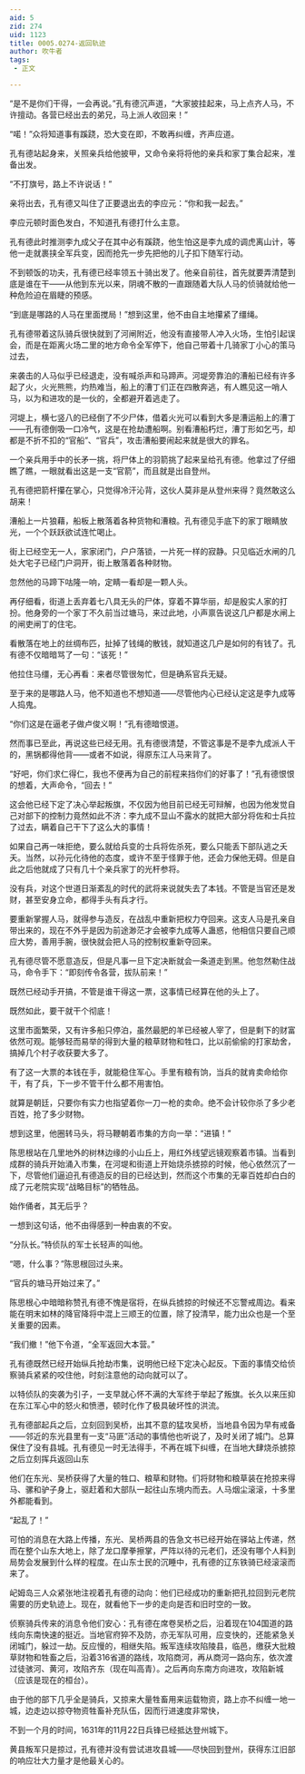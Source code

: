 ```yaml
---
aid: 5
zid: 274
uid: 1123
title: 0005.0274-返回轨迹
author: 吹牛者
tags: 
 - 正文

---
```




  “是不是你们干得，一会再说。”孔有德沉声道，“大家披挂起来，马上点齐人马，不许擅动。各营已经出去的弟兄，马上派人收回来！”

  “喏！”众将知道事有蹊跷，恐大变在即，不敢再纠缠，齐声应道。

  孔有德站起身来，关照亲兵给他披甲，又命令亲将将他的亲兵和家丁集合起来，准备出发。

  “不打旗号，路上不许说话！”

  亲将出去，孔有德又叫住了正要退出去的李应元：“你和我一起去。”

  李应元顿时面色发白，不知道孔有德打什么主意。

  孔有德此时推测李九成父子在其中必有蹊跷，他生怕这是李九成的调虎离山计，等他一走就裹挟全军兵变，因而抢先一步先把他的儿子扣下随军行动。

  不到顿饭的功夫，孔有德已经率领五十骑出发了。他亲自前往，首先就要弄清楚到底是谁在干——从他到东光以来，阴魂不散的一直跟随着大队人马的侦骑就给他一种危险迫在眉睫的预感。

  “到底是哪路的人马在里面搅局！”想到这里，他不由自主地攥紧了缰绳。

  孔有德带着这队骑兵很快就到了河闸附近，他没有直接带人冲入火场，生怕引起误会，而是在距离火场二里的地方命令全军停下，他自己带着十几骑家丁小心的策马过去，

  来袭击的人马似乎已经退走，没有喊杀声和马蹄声。河堤旁靠泊的漕船已经有许多起了火，火光熊熊，灼热难当，船上的漕丁们正在四散奔逃，有人瞧见这一哨人马，以为和进攻的是一伙的，全都避开着逃走了。

  河堤上，横七竖八的已经倒了不少尸体，借着火光可以看到大多是漕运船上的漕丁——孔有德倒吸一口冷气，这是在抢劫遭船啊。别看漕船朽烂，漕丁形如乞丐，却都是不折不扣的“官船”、“官兵”，攻击漕船要闹起来就是很大的罪名。

  一个亲兵用手中的长矛一挑，将尸体上的羽箭挑了起来呈给孔有德。他拿过了仔细瞧了瞧，一眼就看出这是一支“官箭”，而且就是出自登州。

  孔有德把箭杆攥在掌心，只觉得冷汗沁背，这伙人莫非是从登州来得？竟然敢这么胡来！

  漕船上一片狼藉，船板上散落着各种货物和漕粮。孔有德见手底下的家丁眼睛放光，一个个跃跃欲试连忙喝止。

  街上已经空无一人，家家闭门，户户落锁，一片死一样的寂静。只见临近水闸的几处大宅子已经门户洞开，街上散落着各种财物。

  忽然他的马蹄下咕隆一响，定睛一看却是一颗人头。

  再仔细看，街道上丢弃着七八具无头的尸体，穿着不算华丽，却是殷实人家的打扮。他身旁的一个家丁不久前当过塘马，来过此地，小声禀告说这几户都是水闸上的闸吏闸丁的住宅。

  看散落在地上的丝绸布匹，扯掉了钱绳的散钱，就知道这几户是如何的有钱了。孔有德不仅暗暗骂了一句：“该死！”

  他拉住马缰，无心再看：来者尽管很匆忙，但是确系官兵无疑。

  至于来的是哪路人马，他不知道也不想知道——尽管他内心已经认定这是李九成等人捣鬼。

  “你们这是在逼老子做卢俊义啊！”孔有德暗恨道。

  然而事已至此，再说这些已经无用。孔有德很清楚，不管这事是不是李九成派人干的，黑锅都得他背——或者不如说，得原东江人马来背了。

  “好吧，你们求仁得仁，我也不便再为自己的前程来挡你们的好事了！”孔有德恨恨的想着，大声命令，“回去！”

  这会他已经下定了决心举起叛旗，不仅因为他目前已经无可辩解，也因为他发觉自己对部下的控制力竟然如此不济：李九成不显山不露水的就把大部分将佐和士兵拉了过去，瞒着自己干下了这么大的事情！

  如果自己再一味拒绝，要么就给兵变的士兵将佐杀死，要么只能丢下部队逃之夭夭。当然，以孙元化待他的态度，或许不至于怪罪于他，还会力保他无碍。但是自此之后他就成了只有几十个亲兵家丁的光杆参将。

  没有兵，对这个世道日渐紊乱的时代的武将来说就失去了本钱。不管是当官还是发财，甚至安身立命，都得手头有兵才行。

  要重新掌握人马，就得参与造反，在战乱中重新把权力夺回来。这支人马是孔亲自带出来的，现在不外乎是因为前途渺茫才会被李九成等人蛊惑，他相信只要自己顺应大势，善用手腕，很快就会把人马的控制权重新夺回来。

  孔有德尽管不愿意造反，但是凡事一旦下定决断就会一条道走到黑。他忽然勒住战马，命令手下：“即刻传令各营，拔队前来！”

  既然已经动手开搞，不管是谁干得这一票，这事情已经算在他的头上了。

  既然如此，要干就干个彻底！

  这里市面繁荣，又有许多船只停泊，虽然最肥的羊已经被人宰了，但是剩下的财富依然可观。能够轻而易举的得到大量的粮草财物和牲口，比以前偷偷的打家劫舍，搞掉几个村子收获要大多了。

  有了这一大票的本钱在手，就能稳住军心。手里有粮有饷，当兵的就肯卖命给你干，有了兵，下一步不管干什么都不用害怕。

  就算是朝廷，只要你有实力也指望着你一刀一枪的卖命。绝不会计较你杀了多少老百姓，抢了多少财物。

  想到这里，他圈转马头，将马鞭朝着市集的方向一举：“进镇！”

  陈思根站在几里地外的树林边缘的小山丘上，用红外线望远镜观察着市镇。当看到成群的骑兵开始涌入市集，在河堤和街道上开始烧杀掳掠的时候，他心依然沉了一下，尽管他们逼迫孔有德造反的目的已经达到，然而这个市集的无辜百姓却白白的成了元老院实现“战略目标”的牺牲品。

  始作俑者，其无后乎？

  一想到这句话，他不由得感到一种由衷的不安。

  “分队长。”特侦队的军士长轻声的叫他。

  “嗯，什么事？”陈思根回过头来。

  “官兵的塘马开始过来了。”

  陈思根心中暗暗称赞孔有德不愧是宿将，在纵兵掳掠的时候还不忘警戒周边。看来能在明末如林的降官降将中混上三顺王的位置，除了投清早，能力出众也是一个至关重要的因素。

  “我们撤！”他下令道，“全军返回大本营。”

  孔有德既然已经开始纵兵抢劫市集，说明他已经下定决心起反。下面的事情交给侦察骑兵紧紧的咬住他，时刻注意他的动向就可以了。

  以特侦队的突袭为引子，一支早就心怀不满的大军终于举起了叛旗。长久以来压抑在东江军心中的怒火和愤懑，顿时化作了极具破坏性的洪流。

  孔有德部起兵之后，立刻回到吴桥，出其不意的猛攻吴桥，当地县令因为早有戒备——邻近的东光县里有一支“马匪”活动的事情他也听说了，及时关闭了城门。总算保住了没有县城。孔有德见一时无法得手，不再在城下纠缠，在当地大肆烧杀掳掠之后立刻挥兵返回山东

  他们在东光、吴桥获得了大量的牲口、粮草和财物。们将财物和粮草装在抢掠来得马、骡和驴子身上，驱赶着和大部队一起往山东境内而去。人马烟尘滚滚，十多里外都能看到。

  “起乱了！”

  可怕的消息在大路上传播，东光、吴桥两县的告急文书已经开始在驿站上传递，然而在整个山东大地上，除了龙口摩拳擦掌，严阵以待的元老们，还没有哪个人料到局势会发展到什么样的程度。在山东士民的沉睡中，孔有德的辽东铁骑已经滚滚而来了。

  屺姆岛三人众紧张地注视着孔有德的动向：他们已经成功的重新把孔拉回到元老院需要的历史轨迹上。现在，就看他下一步的走向是否和旧时空的一致。

  侦察骑兵传来的消息令他们安心：孔有德在席卷吴桥之后，沿着现在104国道的路线向东南快速的挺近。当地官府猝不及防，亦无军队可用，应变快的，还能紧急关闭城门，躲过一劫。反应慢的，相继失陷。叛军连续攻陷陵县，临邑，缴获大批粮草财物和牲畜之后，沿着316省道的路线，攻陷商河，再从商河一路向东，依次渡过徒骇河、黄河，攻陷齐东（现在叫高青）。之后再向东南方向进攻，攻陷新城（应该是现在的桓台）。

  由于他的部下几乎全是骑兵，又掠来大量牲畜用来运载物资，路上亦不纠缠一地一城，边走边以掠夺物资牲畜补充队伍，因而行进速度非常快，

  不到一个月的时间，1631年的11月22日兵锋已经抵达登州城下。

  黄县叛军只是掠过，孔有德并没有尝试进攻县城——尽快回到登州，获得东江旧部的响应壮大力量才是他最关心的。


